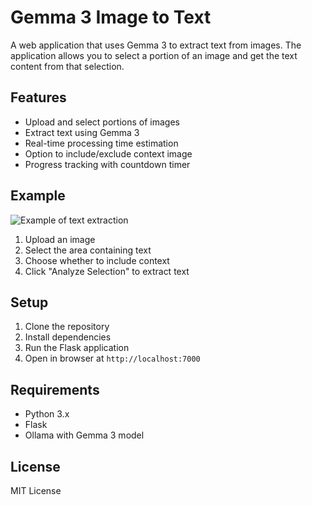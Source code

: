 # Gemma 3 Image to Text

A web application that uses Gemma 3 to extract text from images. The application allows you to select a portion of an image and get the text content from that selection.

## Features

- Upload and select portions of images
- Extract text using Gemma 3
- Real-time processing time estimation
- Option to include/exclude context image
- Progress tracking with countdown timer

## Example

![Example of text extraction](https://punnerud.github.io/gemma3_image_to_text/example.png)

1. Upload an image
2. Select the area containing text
3. Choose whether to include context
4. Click "Analyze Selection" to extract text

## Setup

1. Clone the repository
2. Install dependencies
3. Run the Flask application
4. Open in browser at `http://localhost:7000`

## Requirements

- Python 3.x
- Flask
- Ollama with Gemma 3 model

## License

MIT License 